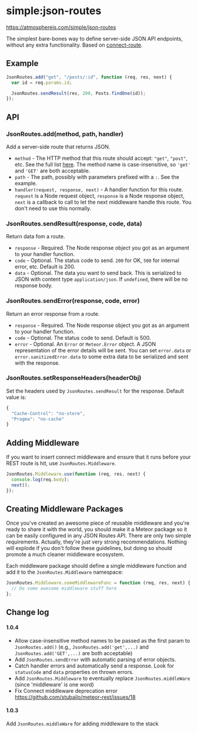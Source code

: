 # simple:json-routes

<https://atmospherejs.com/simple/json-routes>

The simplest bare-bones way to define server-side JSON API endpoints, without
any extra functionality. Based on [connect-route].

## Example

```js
JsonRoutes.add("get", "/posts/:id", function (req, res, next) {
  var id = req.params.id;

  JsonRoutes.sendResult(res, 200, Posts.findOne(id));
});
```

## API

### JsonRoutes.add(method, path, handler)

Add a server-side route that returns JSON.

- `method` - The HTTP method that this route should accept: `"get"`, `"post"`,
  etc. See the full list [here][connect-route L4]. The method name is
  case-insensitive, so `'get'` and `'GET'` are both acceptable.
- `path` - The path, possibly with parameters prefixed with a `:`. See the
  example.
- `handler(request, response, next)` - A handler function for this route.
  `request` is a Node request object, `response` is a Node response object,
  `next` is a callback to call to let the next middleware handle this route. You
  don't need to use this normally.

### JsonRoutes.sendResult(response, code, data)

Return data fom a route.

- `response` - Required. The Node response object you got as an argument to your handler function.
- `code` - Optional. The status code to send. `200` for OK, `500` for internal error, etc. Default is 200.
- `data` - Optional. The data you want to send back. This is serialized to JSON with content type `application/json`. If `undefined`, there will be no response body.

### JsonRoutes.sendError(response, code, error)

Return an error response from a route.

- `response` - Required. The Node response object you got as an argument to your handler function.
- `code` - Optional. The status code to send. Default is 500.
- `error` - Optional. An `Error` or `Meteor.Error` object. A JSON representation of the error details will be sent. You can set `error.data` or `error.sanitizedError.data` to some extra data to be serialized and sent with the response.

### JsonRoutes.setResponseHeaders(headerObj)

Set the headers used by `JsonRoutes.sendResult` for the response. Default value is:

```js
{
  "Cache-Control": "no-store",
  "Pragma": "no-cache"
}
```

## Adding Middleware

If you want to insert connect middleware and ensure that it runs before your
REST route is hit, use `JsonRoutes.Middleware`.

```js
JsonRoutes.Middleware.use(function (req, res, next) {
  console.log(req.body);
  next();
});
```

## Creating Middleware Packages

Once you've created an awesome piece of reusable middleware and you're ready to
share it with the world, you should make it a Meteor package so it can be easily
configured in any JSON Routes API. There are only two simple requirements.
Actually, they're just very strong recommendations. Nothing will explode if you
don't follow these guidelines, but doing so should promote a much cleaner
middleware ecosystem.

Each middleware package should define a single middleware function and add it
to the `JsonRoutes.Middleware` namespace:

```js
JsonRoutes.Middleware.someMiddlewareFunc = function (req, res, next) {
  // Do some awesome middleware stuff here
};
```

## Change log

#### 1.0.4

- Allow case-insensitive method names to be passed as the first param to `JsonRoutes.add()` (e.g., `JsonRoutes.add('get',...)` and `JsonRoutes.add('GET',...)` are both acceptable)
- Add `JsonRoutes.sendError` with automatic parsing of error objects.
- Catch handler errors and automatically send a response. Look for `statusCode` and `data` properties on thrown errors.
- Add `JsonRoutes.Middleware` to eventually replace `JsonRoutes.middleWare` (since 'middleware' is one word)
- Fix Connect middleware deprecation error https://github.com/stubailo/meteor-rest/issues/18

#### 1.0.3

Add `JsonRoutes.middleWare` for adding middleware to the stack

[connect-route]: https://github.com/baryshev/connect-route
[connect-route L4]: https://github.com/baryshev/connect-route/blob/06f92e07dc8e4690f7f788df39b37b5db4b06f90/lib/connect-route.js#L4

